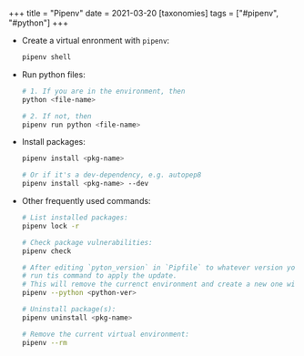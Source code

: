 +++
title = "Pipenv"
date = 2021-03-20
[taxonomies]
tags = ["#pipenv", "#python"]
+++

- Create a virtual enronment with `pipenv`:

  ```bash
  pipenv shell
  ```

- Run python files:

  ```bash
  # 1. If you are in the environment, then
  python <file-name>

  # 2. If not, then
  pipenv run python <file-name>
  ```

- Install packages:

  ```bash
  pipenv install <pkg-name>

  # Or if it's a dev-dependency, e.g. autopep8
  pipenv install <pkg-name> --dev
  ```

- Other frequently used commands:

  ```bash
  # List installed packages:
  pipenv lock -r

  # Check package vulnerabilities:
  pipenv check

  # After editing `pyton_version` in `Pipfile` to whatever version you want to use,
  # run tis command to apply the update.
  # This will remove the currenct environment and create a new one with the updated version.
  pipenv --python <python-ver>

  # Uninstall package(s):
  pipenv uninstall <pkg-name>

  # Remove the current virtual environment:
  pipenv --rm
  ```
